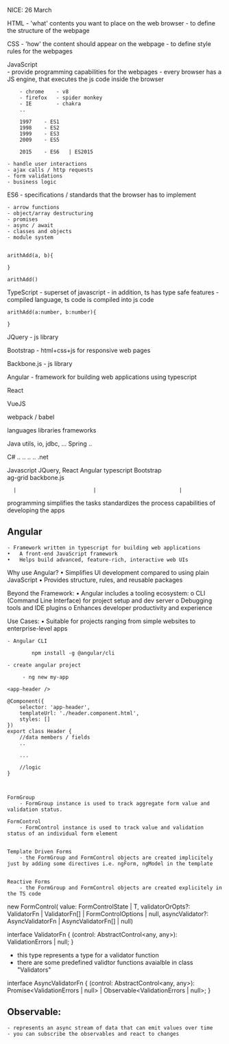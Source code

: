 NICE: 26 March

HTML
    - 'what' contents you want to place on the web browser 
    - to define the structure of the webpage

CSS 
    - 'how' the content should appear on the webpage
    - to define style rules for the webpages

JavaScript  
    - provide programming capabilities for the webpages 
    - every browser has a JS engine, that executes the js code inside the browser 

        - chrome    - v8
        - firefox   - spider monkey 
        - IE        - chakra 
        ..

        1997    - ES1
        1998    - ES2
        1999    - ES3
        2009    - ES5

        2015    - ES6   | ES2015

    - handle user interactions 
    - ajax calls / http requests 
    - form validations
    - business logic 

ES6
    - specifications / standards that the browser has to implement 

    - arrow functions
    - object/array destructuring 
    - promises
    - async / await
    - classes and objects
    - module system


    arithAdd(a, b){

    }

    arithAdd()

TypeScript 
    - superset of javascript
    - in addition, ts has type safe features
    - compiled language, ts code is compiled into js code

    arithAdd(a:number, b:number){

    }

JQuery 
    - js library 

Bootstrap
    - html+css+js for responsive web pages 

Backbone.js
    - js library 


Angular 
    - framework for building web applications using typescript

React 

VueJS

webpack / babel





languages                   libraries                   frameworks 

Java                        utils, io, jdbc, ...        Spring
                            ..


C#                          .. .. .. ..                 .net 


Javascript                  JQuery, React               Angular
typescript                  Bootstrap   
                            ag-grid
                            backbone.js

      |                         |                           |
programming                 simplifies the tasks        standardizes the process 
capabilities                                                of developing the apps





Angular 
------------------------
    - Framework written in typescript for building web applications 
    •	A front-end JavaScript framework
    •	Helps build advanced, feature-rich, interactive web UIs


Why use Angular?
•	Simplifies UI development compared to using plain JavaScript
•	Provides structure, rules, and reusable packages

Beyond the Framework:
•	Angular includes a tooling ecosystem:
    o	CLI (Command Line Interface) for project setup and dev server
    o	Debugging tools and IDE plugins
    o	Enhances developer productivity and experience

Use Cases:
    •	Suitable for projects ranging from simple websites to enterprise-level apps


    - Angular CLI

            npm install -g @angular/cli

    - create angular project 

         - ng new my-app

    <app-header />

    @Component({
        selector: 'app-header',
        templateUrl: './header.component.html',
        styles: []
    })
    export class Header {
        //data members / fields
        ..

        ...

        //logic 
    }



    FormGroup 
        - FormGroup instance is used to track aggregate form value and validation status.

    FormControl
        - FormControl instance is used to track value and validation status of an individual form element 

    
    Template Driven Forms 
        - the FormGroup and FormControl objects are created implicitely just by adding some directives i.e. ngForm, ngModel in the template 


    Reactive Forms 
        - the FormGroup and FormControl objects are created explicitely in the TS code 


new FormControl(
    value: FormControlState<T> | T,
    validatorOrOpts?: ValidatorFn | ValidatorFn[] | FormControlOptions | null, 
    asyncValidator?: AsyncValidatorFn | AsyncValidatorFn[] | null)


interface ValidatorFn {
  (control: AbstractControl<any, any>): ValidationErrors | null;
}

 - this type represents a type for a validator function
 - there are some predefined validtor functions avaialble in class "Validators"



interface AsyncValidatorFn {
  (control: AbstractControl<any, any>): Promise<ValidationErrors | null> | Observable<ValidationErrors | null>;
}




Observable:
----------------------
    - represents an async stream of data that can emit values over time
    - you can subscribe the observables and react to changes

    